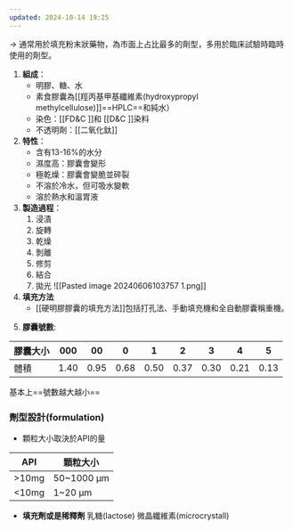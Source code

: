 ```yaml
---
updated: 2024-10-14 19:25
---
```

-> 通常用於填充粉末狀藥物，為市面上占比最多的劑型，多用於臨床試驗時臨時使用的劑型。
1. **組成**：
	- 明膠、糖、水
	- 素食膠囊為[[羥丙基甲基纖維素(hydroxypropyl methylcellulose)]]==HPLC==和純水）
    - 染色：[[FD&C ]]和 [[D&C ]]染料
    - 不透明劑：[[二氧化鈦]]
2. **特性**：
    - 含有13-16%的水分
    - 濕度高：膠囊會變形
    - 極乾燥：膠囊會變脆並碎裂
    - 不溶於冷水，但可吸水變軟
    - 溶於熱水和溫胃液
3. **製造過程**：
    1. 浸漬
    2. 旋轉
    3. 乾燥
    4. 剝離
    5. 修剪
    6. 結合
    7. 拋光
    ![[Pasted image 20240606103757 1.png]]
4. **填充方法**
	- [[硬明膠膠囊的填充方法]]包括打孔法、手動填充機和全自動膠囊稱重機。
<!--SR:!2024-10-17,3,250-->
	
5. **膠囊號數**:

| 膠囊大小 | 000  | 00<br> | 0    | 1    | 2    | 3    | 4    | 5    |
| ---- | ---- | ------ | ---- | ---- | ---- | ---- | ---- | ---- |
| 體積   | 1.40 | 0.95   | 0.68 | 0.50 | 0.37 | 0.30 | 0.21 | 0.13 |
基本上==號數越大越小==
<!--SR:!2024-10-16,3,250-->

### 劑型設計(formulation)
- 顆粒大小取決於API的量

| API   | 顆粒大小       |
| ----- | ---------- |
| >10mg | 50~1000 μm |
| <10mg | 1~20 μm    |
- **填充劑或是稀釋劑**
	乳糖(lactose)
	微晶纖維素(microcrystall)